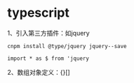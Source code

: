 # typescript

1、引入第三方插件：如jquery
```
cnpm install @type/jquery jquery--save

import * as $ from 'jquery
```

2、数组对象定义：{}[]
